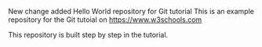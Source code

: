 New change added 
Hello World repository for Git tutorial
This is an example repository for the Git tutoial on https://www.w3schools.com

This repository is built step by step in the tutorial.
